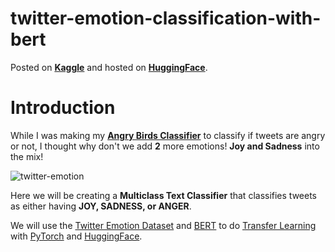 # twitter-emotion-classification-with-bert

Posted on **[Kaggle](https://www.kaggle.com/code/wesleyacheng/twitter-emotion-classification-with-bert)** and hosted on **[HuggingFace](https://huggingface.co/wesleyacheng/twitter-emotion-classification-with-bert)**.

# Introduction

While I was making my **[Angry Birds Classifier](https://www.kaggle.com/code/wesleyacheng/angry-birds-classifier)** to classify if tweets are angry or not, I thought why don't we add **2** more emotions! **Joy and Sadness** into the mix!

![twitter-emotion](https://github.com/wesleyacheng/twitter-emotion-classification-with-bert/assets/15952538/50820f7e-748c-4caf-8357-5c9dc306b467)

Here we will be creating a **Multiclass Text Classifier** that classifies tweets as either having **JOY, SADNESS, or ANGER**.

We will use the [Twitter Emotion Dataset](https://huggingface.co/datasets/tweet_eval/viewer/emotion/train) and [BERT](https://huggingface.co/distilbert-base-uncased) to do [Transfer Learning](https://en.wikipedia.org/wiki/Transfer_learning) with [PyTorch](https://pytorch.org) and [HuggingFace](https://huggingface.co).
